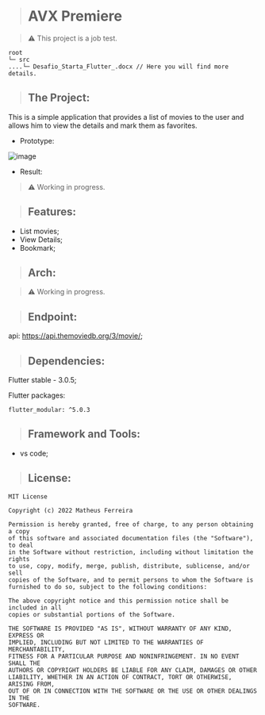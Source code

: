 <!-- # avx_premiere

A new Flutter project.

## Getting Started

This project is a starting point for a Flutter application.

A few resources to get you started if this is your first Flutter project:

- [Lab: Write your first Flutter app](https://docs.flutter.dev/get-started/codelab)
- [Cookbook: Useful Flutter samples](https://docs.flutter.dev/cookbook)

For help getting started with Flutter development, view the
[online documentation](https://docs.flutter.dev/), which offers tutorials,
samples, guidance on mobile development, and a full API reference. -->

> # AVX Premiere

> :warning: This project is a job test.

    root
    └─ src
    ....└─ Desafio_Starta_Flutter_.docx // Here you will find more details.

> ## The Project:

This is a simple application that provides a list of movies to the user and allows him to view the details and mark them as favorites.

* Prototype:

![image](https://user-images.githubusercontent.com/59848966/182155385-70d99f63-7e77-4cec-aaa4-a3ee14ae4986.png)

* Result:

> :warning: Working in progress.

> ## Features:

* List movies;
* View Details;
* Bookmark;

> ## Arch:

> :warning: Working in progress.

> ## Endpoint:

api: https://api.themoviedb.org/3/movie/;

> ## Dependencies:

Flutter stable - 3.0.5;

Flutter packages:

    flutter_modular: ^5.0.3

> ## Framework and Tools:

* vs code;

> ## License:

    MIT License

    Copyright (c) 2022 Matheus Ferreira

    Permission is hereby granted, free of charge, to any person obtaining a copy
    of this software and associated documentation files (the "Software"), to deal
    in the Software without restriction, including without limitation the rights
    to use, copy, modify, merge, publish, distribute, sublicense, and/or sell
    copies of the Software, and to permit persons to whom the Software is
    furnished to do so, subject to the following conditions:

    The above copyright notice and this permission notice shall be included in all
    copies or substantial portions of the Software.

    THE SOFTWARE IS PROVIDED "AS IS", WITHOUT WARRANTY OF ANY KIND, EXPRESS OR
    IMPLIED, INCLUDING BUT NOT LIMITED TO THE WARRANTIES OF MERCHANTABILITY,
    FITNESS FOR A PARTICULAR PURPOSE AND NONINFRINGEMENT. IN NO EVENT SHALL THE
    AUTHORS OR COPYRIGHT HOLDERS BE LIABLE FOR ANY CLAIM, DAMAGES OR OTHER
    LIABILITY, WHETHER IN AN ACTION OF CONTRACT, TORT OR OTHERWISE, ARISING FROM,
    OUT OF OR IN CONNECTION WITH THE SOFTWARE OR THE USE OR OTHER DEALINGS IN THE
    SOFTWARE.
